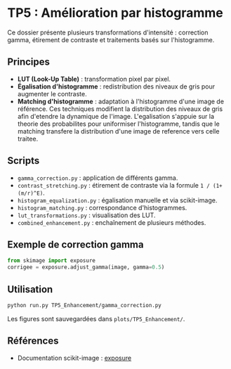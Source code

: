# TP5 : Amélioration par histogramme

Ce dossier présente plusieurs transformations d'intensité : correction gamma, étirement de contraste et traitements basés sur l'histogramme.

## Principes

- **LUT (Look-Up Table)** : transformation pixel par pixel.
- **Égalisation d'histogramme** : redistribution des niveaux de gris pour augmenter le contraste.
- **Matching d'histogramme** : adaptation à l'histogramme d'une image de référence.
Ces techniques modifient la distribution des niveaux de gris afin d'etendre la dynamique de l'image. L'egalisation s'appuie sur la theorie des probabilites pour uniformiser l'histogramme, tandis que le matching transfere la distribution d'une image de reference vers celle traitee.


## Scripts

- `gamma_correction.py` : application de différents gamma.
- `contrast_stretching.py` : étirement de contraste via la formule `1 / (1+(m/r)^E)`.
- `histogram_equalization.py` : égalisation manuelle et via scikit-image.
- `histogram_matching.py` : correspondance d'histogrammes.
- `lut_transformations.py` : visualisation des LUT.
- `combined_enhancement.py` : enchaînement de plusieurs méthodes.

## Exemple de correction gamma
```python
from skimage import exposure
corrigee = exposure.adjust_gamma(image, gamma=0.5)
```

## Utilisation

```bash
python run.py TP5_Enhancement/gamma_correction.py
```
Les figures sont sauvegardées dans `plots/TP5_Enhancement/`.

## Références

- Documentation scikit-image : [exposure](https://scikit-image.org/docs/stable/api/skimage.exposure.html)

